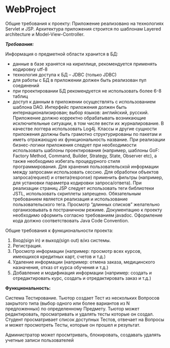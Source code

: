 # WebProject
Общие требования к проекту:
Приложение реализовано на технологиях Servlet и JSP.
Архитектура приложения строится по шаблонам Layered architecture и
Model-View-Controller.

**_Требования:_**

Информация о предметной области хранится в БД:
- данные в базе хранятся на кириллице, рекомендуется применять кодировку utf-8
- технология доступа к БД – JDBC (только JDBC)
- для работы с БД в приложении должен быть реализован пул соединений
- при проектировании БД рекомендуется не использовать более 6-8 таблиц
- доступ к данным в приложении осуществлять с использованием шаблона DAO.
Интерфейс приложения должен быть интернационализирован; выбор языков:
английский, русский.
Приложение должно корректно обрабатывать возникающие исключительные
ситуации, в том числе вести их журналирование. В качестве логгера использовать Log4j.
Классы и другие сущности приложения должны быть грамотно структурированы по
пакетам и иметь отражающую их функциональность название.
При реализации бизнес-логики приложения следует при необходимости
использовать шаблоны проектирования (например, шаблоны GoF: Factory Method,
Command, Builder, Strategy, State, Observer etc), а также необходимо избегать процедурного
стиля программирования.
Для хранения пользовательской информации между запросами использовать сессию.
Для обработки объектов запроса(request) и ответа(response) применить фильтры
(например, для установки параметра кодировки запроса/ответа).
При реализации страниц JSP следует использовать теги библиотеки JSTL,
использовать скриплеты запрещено. Обязательным требованием является реализация и
использование пользовательского тега. Просмотр “длинных списков” желательно
организовывать в постраничном режиме.
Документацию к проекту необходимо оформить согласно требованиям javadoc.
Оформление кода должно соответствовать Java Code Convention.


Общие требования к функциональности проекта:
1. Вход(sign in) и выход(sign out) в/из системы.
2. Регистрация.
3. Просмотр информации (например: просмотр всех курсов, имеющихся кредитных
карт, счетов и т.д.)
4. Удаление информации (например: отмена заказа, медицинского назначения, отказ
от курса обучения и т.д.)
5. Добавление и модификация информации (например: создать и отредактировать
курс, создать и отредактировать заказ и т.д.)


**Функциональность:** <br>

Система Тестирование. Тьютор создает Тест из нескольких Вопросов закрытого типа
(выбор одного или более вариантов из N предложенных) по определенному 
Предмету. Тьютор может редактировать, просматривать и удалять тесты которые 
он создал.
Студент просматривает список доступных Тестов, отвечает на Вопросы и может 
просмотреть Тесты, которые он прошел и результат.

Администратор может просмтривать, блокировать, создавать удалять учетные 
записи пользователей
